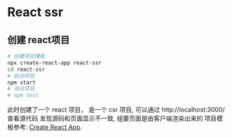 # React ssr

## 创建 react项目
```bash
# 创建项目模板
npx create-react-app react-ssr
cd react-ssr
# 启动项目
npm start
# 测试项目
# npm test
```
此时创建了一个 react 项目， 是一个 csr 项目, 可以通过 http://localhost:3000/ 查看源代码 发现源码和页面显示不一致, 组要页面是由客户端渲染出来的
项目模板参考: [Create React App](https://github.com/facebook/create-react-app).

